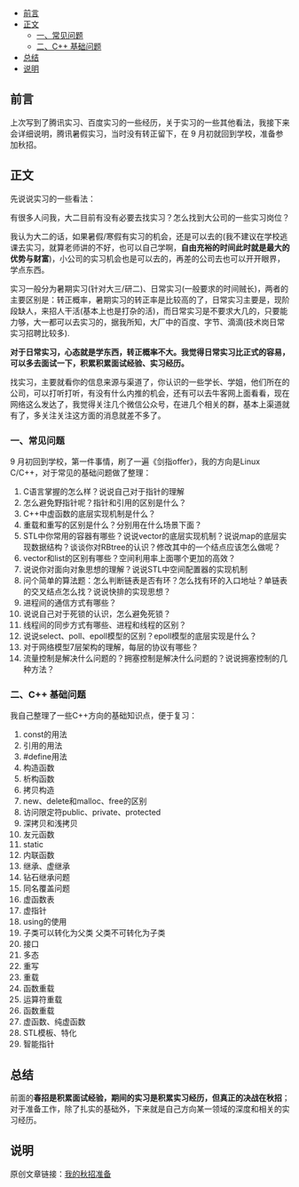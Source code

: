 - [前言](#前言)
- [正文](#正文)
  - [一、常见问题](#一常见问题)
  - [二、C++ 基础问题](#二c-基础问题)
- [总结](#总结)
- [说明](#说明)

## 前言

上次写到了腾讯实习、百度实习的一些经历，关于实习的一些其他看法，我接下来会详细说明，腾讯暑假实习，当时没有转正留下，在 9 月初就回到学校，准备参加秋招。

## 正文

先说说实习的一些看法：

有很多人问我，大二目前有没有必要去找实习？怎么找到大公司的一些实习岗位？

我认为大二的话，如果暑假/寒假有实习的机会，还是可以去的(我不建议在学校逃课去实习，就算老师讲的不好，也可以自己学啊，**自由充裕的时间此时就是最大的优势与财富**)，小公司的实习机会也是可以去的，再差的公司去也可以开开眼界，学点东西。

实习一般分为暑期实习(针对大三/研二)、日常实习(一般要求的时间贼长)，两者的主要区别是：转正概率，暑期实习的转正率是比较高的了，日常实习主要是，现阶段缺人，来招人干活(基本上也是打杂的活)，而日常实习是不要求大几的，只要能力够，大一都可以去实习的，据我所知，大厂中的百度、字节、滴滴(技术岗日常实习招聘比较多).

**对于日常实习，心态就是学东西，转正概率不大。我觉得日常实习比正式的容易，可以多去面试一下，积累积累面试经验、实习经历。**

找实习，主要就看你的信息来源与渠道了，你认识的一些学长、学姐，他们所在的公司，可以打听打听，有没有什么内推的机会，还有可以去牛客网上面看看，现在网络这么发达了，我觉得关注几个微信公众号，在进几个相关的群，基本上渠道就有了，多关注关注这方面的消息就差不多了。

### 一、常见问题

9 月初回到学校，第一件事情，刷了一遍《剑指offer》，我的方向是Linux C/C++，对于常见的基础问题做了整理：

1. C语言掌握的怎么样？说说自己对于指针的理解
2. 怎么避免野指针呢？指针和引用的区别是什么？
3. C++中虚函数的底层实现机制是什么？
4. 重载和重写的区别是什么？分别用在什么场景下面？
5. STL中你常用的容器有哪些？说说vector的底层实现机制？说说map的底层实现数据结构？谈谈你对RBtree的认识？修改其中的一个结点应该怎么做呢？
6. vector和list的区别有哪些？空间利用率上面哪个更加的高效？
7. 说说你对面向对象思想的理解？说说STL中空间配置器的实现机制
8. 问个简单的算法题：怎么判断链表是否有环？怎么找有环的入口地址？单链表的交叉结点怎么找？说说快排的实现思想？
9. 进程间的通信方式有哪些？
10. 说说自己对于死锁的认识，怎么避免死锁？
11. 线程间的同步方式有哪些、进程和线程的区别？
12. 说说select、poll、epoll模型的区别？epoll模型的底层实现是什么？
13. 对于网络模型7层架构的理解，每层的协议有哪些？
14. 流量控制是解决什么问题的？拥塞控制是解决什么问题的？说说拥塞控制的几种方法？

### 二、C++ 基础问题

我自己整理了一些C++方向的基础知识点，便于复习：

1. const的用法
2. 引用的用法
3. #define用法
4. 构造函数
5. 析构函数
6. 拷贝构造
7. new、delete和malloc、free的区别
8. 访问限定符public、private、protected
9. 深拷贝和浅拷贝
10. 友元函数
11. static
12. 内联函数
13. 继承、虚继承
14. 钻石继承问题
15. 同名覆盖问题
16. 虚函数表
17. 虚指针
18. using的使用
19. 子类可以转化为父类 父类不可转化为子类
20. 接口
21. 多态
22. 重写
23. 重载
24. 函数重载
25. 运算符重载
26. 函数重载
27. 虚函数、纯虚函数
28. STL模板、特化
29. 智能指针

## 总结

前面的**春招是积累面试经验，期间的实习是积累实习经历，但真正的决战在秋招**；对于准备工作，除了扎实的基础外，下来就是自己方向某一领域的深度和相关的实习经历。

## 说明

原创文章链接：[我的秋招准备](https://mp.weixin.qq.com/s?__biz=MzU4MjQ3NzEyNA==&mid=2247483704&idx=1&sn=2405ce74307b3439592f5a40d8952128&chksm=fdb6f513cac17c0573d1d01755a609beff7ec28bf159800b13c1899c2efa304b6ed392e3c4b0&token=1469515448&lang=zh_CN#rd)
